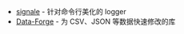 * [signale](https://github.com/klauscfhq/signale) - 针对命令行美化的 logger
* [Data-Forge](http://www.data-forge-js.com) - 为 CSV、JSON 等数据快速修改的库
